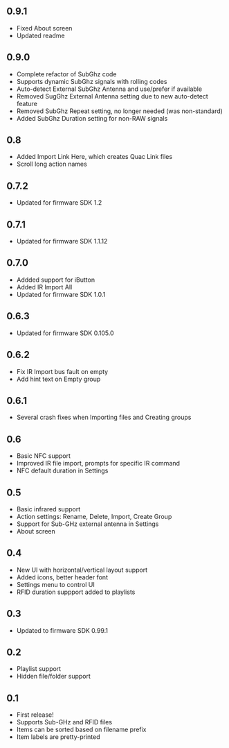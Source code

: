 ## 0.9.1

- Fixed About screen
- Updated readme

## 0.9.0

- Complete refactor of SubGhz code
- Supports dynamic SubGhz signals with rolling codes
- Auto-detect External SubGhz Antenna and use/prefer if available
- Removed SugGhz External Antenna setting due to new auto-detect feature
- Removed SubGhz Repeat setting, no longer needed (was non-standard)
- Added SubGhz Duration setting for non-RAW signals

## 0.8

- Added Import Link Here, which creates Quac Link files
- Scroll long action names

## 0.7.2

- Updated for firmware SDK 1.2

## 0.7.1

- Updated for firmware SDK 1.1.12

## 0.7.0

- Addded support for iButton
- Added IR Import All
- Updated for firmware SDK 1.0.1

## 0.6.3

- Updated for firmware SDK 0.105.0

## 0.6.2

- Fix IR Import bus fault on empty
- Add hint text on Empty group

## 0.6.1

- Several crash fixes when Importing files and Creating groups

## 0.6

- Basic NFC support
- Improved IR file import, prompts for specific IR command
- NFC default duration in Settings

## 0.5

- Basic infrared support
- Action settings: Rename, Delete, Import, Create Group
- Support for Sub-GHz external antenna in Settings
- About screen

## 0.4

- New UI with horizontal/vertical layout support
- Added icons, better header font
- Settings menu to control UI
- RFID duration suppport added to playlists

## 0.3

- Updated to firmware SDK 0.99.1

## 0.2

- Playlist support
- Hidden file/folder support

## 0.1

- First release!
- Supports Sub-GHz and RFID files
- Items can be sorted based on filename prefix
- Item labels are pretty-printed
